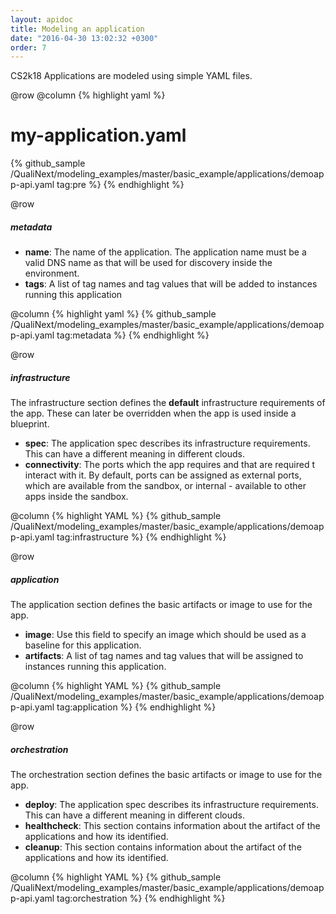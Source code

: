 ```yaml
---
layout: apidoc
title: Modeling an application
date: "2016-04-30 13:02:32 +0300"
order: 7
---
```

CS2k18 Applications are modeled using simple YAML files.

@row
@column
{% highlight yaml %}
# my-application.yaml
{% github_sample /QualiNext/modeling_examples/master/basic_example/applications/demoapp-api.yaml tag:pre %}
{% endhighlight %}


@row
##### metadata
- **name**: The name of the application. The application name must be a valid
DNS name as that will be used for discovery inside the environment.
- **tags**: A list of tag names and tag values that will be added to instances
running this application  

@column
{% highlight yaml %}
{% github_sample /QualiNext/modeling_examples/master/basic_example/applications/demoapp-api.yaml tag:metadata %}
{% endhighlight %}

@row
##### infrastructure
The infrastructure section defines the **default** infrastructure
requirements of the app. These can later be overridden when the app
is used inside a blueprint.
- **spec**: The application spec describes its infrastructure requirements.
This can have a different meaning in different clouds.
- **connectivity**: The ports which the app requires and that are required t
interact with it. By default, ports can be assigned as external ports, which are available from the sandbox, or internal - available to other apps inside the
sandbox.

@column
{% highlight YAML %}
{% github_sample /QualiNext/modeling_examples/master/basic_example/applications/demoapp-api.yaml tag:infrastructure %}
{% endhighlight %}

@row
##### application
The application section defines the basic artifacts or image to use for the app.
- **image**: Use this field to specify an image which should be used as a baseline for this application.
- **artifacts**: A list of tag names and tag values that will be assigned to instances
running this application.

@column
{% highlight YAML %}
{% github_sample /QualiNext/modeling_examples/master/basic_example/applications/demoapp-api.yaml tag:application %}
{% endhighlight %}

@row
##### orchestration
The orchestration section defines the basic artifacts or image to use for the app.
- **deploy**: The application spec describes its infrastructure requirements.
This can have a different meaning in different clouds.
- **healthcheck**: This section contains information about the artifact of the
applications and how its identified.
- **cleanup**: This section contains information about the artifact of the
applications and how its identified.

@column
{% highlight YAML %}
{% github_sample /QualiNext/modeling_examples/master/basic_example/applications/demoapp-api.yaml tag:orchestration %}
{% endhighlight %}
